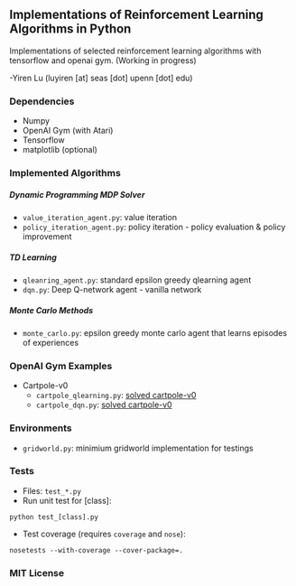 ## Implementations of Reinforcement Learning Algorithms in Python

Implementations of selected reinforcement learning algorithms with tensorflow and openai gym. (Working in progress)

-Yiren Lu (luyiren [at] seas [dot] upenn [dot] edu)

### Dependencies


- Numpy
- OpenAI Gym (with Atari)
- Tensorflow
- matplotlib (optional)

### Implemented Algorithms

##### Dynamic Programming MDP Solver

- `value_iteration_agent.py`: value iteration
- `policy_iteration_agent.py`: policy iteration - policy evaluation & policy improvement

##### TD Learning

- `qleanring_agent.py`: standard epsilon greedy qlearning agent
- `dqn.py`: Deep Q-network agent - vanilla network

##### Monte Carlo Methods

- `monte_carlo.py`: epsilon greedy monte carlo agent that learns episodes of experiences

### OpenAI Gym Examples

- Cartpole-v0
  - `cartpole_qlearning.py`: [solved cartpole-v0](https://gym.openai.com/evaluations/eval_qXAq3TZxS6WBnMci1xJ4XQ#reproducibility)
  - `cartpole_dqn.py`: [solved cartpole-v0](https://gym.openai.com/evaluations/eval_ry9ynv6ZQQm14FJdT7dvQ)

### Environments

- `gridworld.py`: minimium gridworld implementation for testings

### Tests

- Files: `test_*.py`
- Run unit test for [class]:

`python test_[class].py`

- Test coverage (requires `coverage` and `nose`):

`nosetests --with-coverage --cover-package=.`


### MIT License


